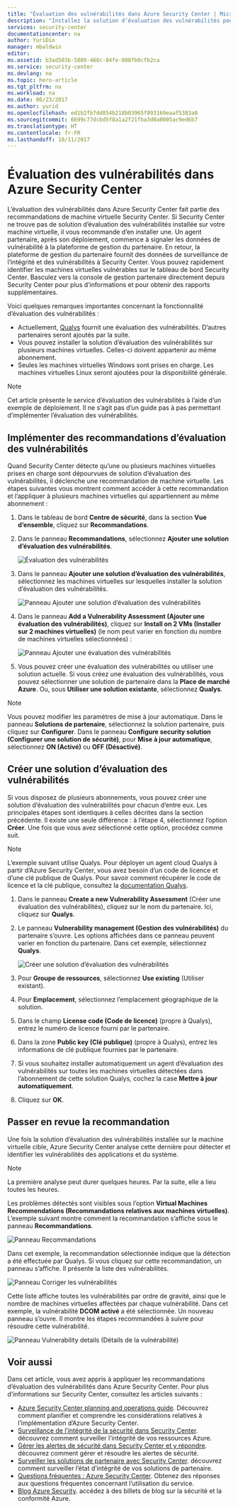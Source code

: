 ```yaml
---
title: "Évaluation des vulnérabilités dans Azure Security Center | Microsoft Docs"
description: "Installez la solution d’évaluation des vulnérabilités pour obtenir des recommandations d’Azure Security Center qui vous permettent de protéger vos machines virtuelles."
services: security-center
documentationcenter: na
author: YuriDio
manager: mbaldwin
editor: 
ms.assetid: b3ad503b-5809-468c-84fe-808fb0cfb2ca
ms.service: security-center
ms.devlang: na
ms.topic: hero-article
ms.tgt_pltfrm: na
ms.workload: na
ms.date: 06/23/2017
ms.author: yurid
ms.openlocfilehash: ed1b2fb7dd854b218b03965f893169eaaf5383a0
ms.sourcegitcommit: 6699c77dcbd5f8a1a2f21fba3d0a0005ac9ed6b7
ms.translationtype: HT
ms.contentlocale: fr-FR
ms.lasthandoff: 10/11/2017
---
```

# <a name="vulnerability-assessment-in-azure-security-center"></a>Évaluation des vulnérabilités dans Azure Security Center

L’évaluation des vulnérabilités dans Azure Security Center fait partie des recommandations de machine virtuelle Security Center. Si Security Center ne trouve pas de solution d’évaluation des vulnérabilités installée sur votre machine virtuelle, il vous recommande d’en installer une. Un agent partenaire, après son déploiement, commence à signaler les données de vulnérabilité à la plateforme de gestion du partenaire. En retour, la plateforme de gestion du partenaire fournit des données de surveillance de l’intégrité et des vulnérabilités à Security Center. Vous pouvez rapidement identifier les machines virtuelles vulnérables sur le tableau de bord Security Center. Basculez vers la console de gestion partenaire directement depuis Security Center pour plus d’informations et pour obtenir des rapports supplémentaires.

Voici quelques remarques importantes concernant la fonctionnalité d’évaluation des vulnérabilités :

* Actuellement, [Qualys](https://www.qualys.com/lp/azure) fournit une évaluation des vulnérabilités. D’autres partenaires seront ajoutés par la suite.
* Vous pouvez installer la solution d’évaluation des vulnérabilités sur plusieurs machines virtuelles. Celles-ci doivent appartenir au même abonnement.
* Seules les machines virtuelles Windows sont prises en charge. Les machines virtuelles Linux seront ajoutées pour la disponibilité générale.

> [!NOTE]
> Cet article présente le service d’évaluation des vulnérabilités à l’aide d’un exemple de déploiement. Il ne s’agit pas d’un guide pas à pas permettant d’implémenter l’évaluation des vulnérabilités.
>

## <a name="implement-a-vulnerability-assessment-recommendation"></a>Implémenter des recommandations d’évaluation des vulnérabilités
Quand Security Center détecte qu’une ou plusieurs machines virtuelles prises en charge sont dépourvues de solution d’évaluation des vulnérabilités, il déclenche une recommandation de machine virtuelle. Les étapes suivantes vous montrent comment accéder à cette recommandation et l’appliquer à plusieurs machines virtuelles qui appartiennent au même abonnement :

1. Dans le tableau de bord **Centre de sécurité**, dans la section **Vue d’ensemble**, cliquez sur **Recommandations**.
2. Dans le panneau **Recommandations**, sélectionnez **Ajouter une solution d’évaluation des vulnérabilités**.

    ![Évaluation des vulnérabilités](./media/security-center-vulnerability-assessment-recommendations/security-center-vulnerability-assessment-fig1-new.png)
3. Dans le panneau **Ajouter une solution d’évaluation des vulnérabilités**, sélectionnez les machines virtuelles sur lesquelles installer la solution d’évaluation des vulnérabilités.

    ![Panneau Ajouter une solution d’évaluation des vulnérabilités](./media/security-center-vulnerability-assessment-recommendations/security-center-vulnerability-assessment-fig2-new.png)
4. Dans le panneau **Add a Vulnerability Assessment (Ajouter une évaluation des vulnérabilités)**, cliquez sur **Install on 2 VMs (Installer sur 2 machines virtuelles)** (le nom peut varier en fonction du nombre de machines virtuelles sélectionnées) :

    ![Panneau Ajouter une évaluation des vulnérabilités](./media/security-center-vulnerability-assessment-recommendations/security-center-vulnerability-assessment-fig3-new.png)
5. Vous pouvez créer une évaluation des vulnérabilités ou utiliser une solution actuelle. Si vous créez une évaluation des vulnérabilités, vous pouvez sélectionner une solution de partenaire dans la **Place de marché Azure**. Ou, sous **Utiliser une solution existante**, sélectionnez **Qualys**.

> [!NOTE]
> Vous pouvez modifier les paramètres de mise à jour automatique. Dans le panneau **Solutions de partenaire**, sélectionnez la solution partenaire, puis cliquez sur **Configurer**. Dans le panneau **Configure security solution (Configurer une solution de sécurité)**, pour **Mise à jour automatique**, sélectionnez **ON (Activé)** ou **OFF (Désactivé)**. 

## <a name="create-a-new-vulnerability-assessment-solution"></a>Créer une solution d’évaluation des vulnérabilités
Si vous disposez de plusieurs abonnements, vous pouvez créer une solution d’évaluation des vulnérabilités pour chacun d’entre eux. Les principales étapes sont identiques à celles décrites dans la section précédente. Il existe une seule différence : à l’étape 4, sélectionnez l’option **Créer**. Une fois que vous avez sélectionné cette option, procédez comme suit.

> [!NOTE]
> L’exemple suivant utilise Qualys. Pour déployer un agent cloud Qualys à partir d’Azure Security Center, vous avez besoin d’un code de licence et d’une clé publique de Qualys. Pour savoir comment récupérer le code de licence et la clé publique, consultez la [documentation Qualys](https://community.qualys.com/docs/DOC-5823-deploying-qualys-cloud-agents-from-microsoft-azure-security-center).


1. Dans le panneau **Create a new Vulnerability Assessment** (Créer une évaluation des vulnérabilités), cliquez sur le nom du partenaire. Ici, cliquez sur **Qualys**.
2. Le panneau **Vulnerability management (Gestion des vulnérabilités)** du partenaire s’ouvre. Les options affichées dans ce panneau peuvent varier en fonction du partenaire. Dans cet exemple, sélectionnez **Qualys**.

    ![Créer une solution d’évaluation des vulnérabilités](./media/security-center-vulnerability-assessment-recommendations/security-center-vulnerability-assessment-fig4-new.png)
3. Pour **Groupe de ressources**, sélectionnez **Use existing** (Utiliser existant).
4. Pour **Emplacement**, sélectionnez l’emplacement géographique de la solution.
5. Dans le champ **License code (Code de licence)** (propre à Qualys), entrez le numéro de licence fourni par le partenaire.
6. Dans la zone **Public key (Clé publique)** (propre à Qualys), entrez les informations de clé publique fournies par le partenaire.
7. Si vous souhaitez installer automatiquement un agent d’évaluation des vulnérabilités sur toutes les machines virtuelles détectées dans l’abonnement de cette solution Qualys, cochez la case **Mettre à jour automatiquement**.
8. Cliquez sur **OK**.

## <a name="review-the-recommendation"></a>Passer en revue la recommandation
Une fois la solution d’évaluation des vulnérabilités installée sur la machine virtuelle cible, Azure Security Center analyse cette dernière pour détecter et identifier les vulnérabilités des applications et du système.

> [!NOTE]
> La première analyse peut durer quelques heures. Par la suite, elle a lieu toutes les heures.
>
>

Les problèmes détectés sont visibles sous l’option **Virtual Machines Recommendations (Recommandations relatives aux machines virtuelles)**. L’exemple suivant montre comment la recommandation s’affiche sous le panneau **Recommandations**.

![Panneau Recommandations](./media/security-center-vulnerability-assessment-recommendations/security-center-vulnerability-assessment-fig5-new.png)

Dans cet exemple, la recommandation sélectionnée indique que la détection a été effectuée par Qualys. Si vous cliquez sur cette recommandation, un panneau s’affiche. Il présente la liste des vulnérabilités.

![Panneau Corriger les vulnérabilités](./media/security-center-vulnerability-assessment-recommendations/security-center-vulnerability-assessment-fig6-new.png)

Cette liste affiche toutes les vulnérabilités par ordre de gravité, ainsi que le nombre de machines virtuelles affectées par chaque vulnérabilité. Dans cet exemple, la vulnérabilité **DCOM activé** a été sélectionnée. Un nouveau panneau s’ouvre. Il montre les étapes recommandées à suivre pour résoudre cette vulnérabilité.

![Panneau Vulnerability details (Détails de la vulnérabilité)](./media/security-center-vulnerability-assessment-recommendations/security-center-vulnerability-assessment-fig7-new.png)

## <a name="see-also"></a>Voir aussi

Dans cet article, vous avez appris à appliquer les recommandations d’évaluation des vulnérabilités dans Azure Security Center. Pour plus d’informations sur Security Center, consultez les articles suivants :

* [Azure Security Center planning and operations guide](security-center-planning-and-operations-guide.md). Découvrez comment planifier et comprendre les considérations relatives à l’implémentation d’Azure Security Center.
* [Surveillance de l’intégrité de la sécurité dans Security Center](security-center-monitoring.md). découvrez comment surveiller l’intégrité de vos ressources Azure.
* [Gérer les alertes de sécurité dans Security Center et y répondre](security-center-managing-and-responding-alerts.md). découvrez comment gérer et résoudre les alertes de sécurité.
* [Surveiller les solutions de partenaire avec Security Center](security-center-partner-solutions.md). découvrez comment surveiller l’état d’intégrité de vos solutions de partenaire.
* [Questions fréquentes : Azure Security Center](security-center-faq.md). Obtenez des réponses aux questions fréquentes concernant l’utilisation du service.
* [Blog Azure Security](http://blogs.msdn.com/b/azuresecurity/). accédez à des billets de blog sur la sécurité et la conformité Azure.

